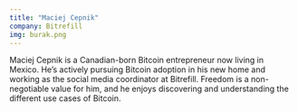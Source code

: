 ```yaml
---
title: "Maciej Cepnik"
company: Bitrefill
img: burak.png
---
```


Maciej Cepnik is a Canadian-born Bitcoin entrepreneur now living in Mexico. He’s actively pursuing Bitcoin adoption in his new home and working as the social media coordinator at Bitrefill. Freedom is a non-negotiable value for him, and he enjoys discovering and understanding the different use cases of Bitcoin.